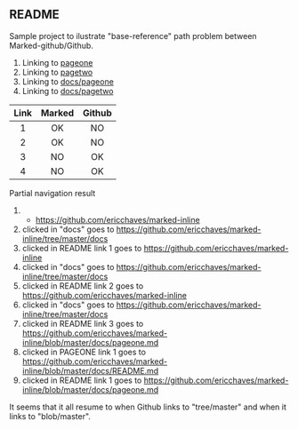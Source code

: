 ## README

Sample project to ilustrate "base-reference" path problem between Marked-github/Github.

1. Linking to [pageone](pageone.md) 
1. Linking to [pagetwo](pagetwo.md)
1. Linking to [docs/pageone](docs/pageone.md) 
1. Linking to [docs/pagetwo](docs/pagetwo.md)


| Link | Marked | Github |
|:----:|:------:|:------:|
|  1   |   OK   |   NO   |
|  2   |   OK   |   NO   |
|  3   |   NO   |   OK   |
|  4   |   NO   |   OK   |

Partial navigation result


1. - https://github.com/ericchaves/marked-inline
1. clicked in "docs" goes to https://github.com/ericchaves/marked-inline/tree/master/docs
1. clicked in README link 1 goes to https://github.com/ericchaves/marked-inline
1. clicked in "docs" goes to https://github.com/ericchaves/marked-inline/tree/master/docs
1. clicked in README link 2 goes to https://github.com/ericchaves/marked-inline
1. clicked in "docs" goes to https://github.com/ericchaves/marked-inline/tree/master/docs
1. clicked in README link 3 goes to https://github.com/ericchaves/marked-inline/blob/master/docs/pageone.md
1. clicked in PAGEONE link 1 goes to https://github.com/ericchaves/marked-inline/blob/master/docs/README.md
1. clicked in README link 1 goes to https://github.com/ericchaves/marked-inline/blob/master/docs/pageone.md

It seems that it all resume to when Github links to "tree/master" and when it links to "blob/master".